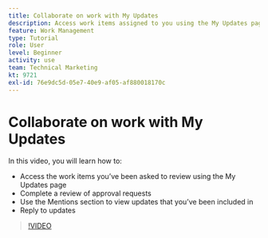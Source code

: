 ```yaml
---
title: Collaborate on work with My Updates
description: Access work items assigned to you using the My Updates page.
feature: Work Management
type: Tutorial
role: User
level: Beginner
activity: use
team: Technical Marketing
kt: 9721
exl-id: 76e9dc5d-05e7-40e9-af05-af880018170c
---
```

# Collaborate on work with My Updates

In this video, you will learn how to:

* Access the work items you’ve been asked to review using the My Updates page 
* Complete a review of approval requests 
* Use the Mentions section to view updates that you’ve been included in 
* Reply to updates 

>[!VIDEO](https://video.tv.adobe.com/v/340342/?quality=12)
